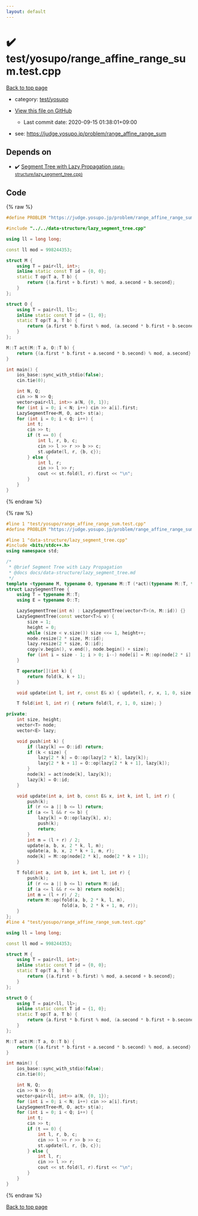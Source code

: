 ```yaml
---
layout: default
---
```


<!-- mathjax config similar to math.stackexchange -->
<script type="text/javascript" async
  src="https://cdnjs.cloudflare.com/ajax/libs/mathjax/2.7.5/MathJax.js?config=TeX-MML-AM_CHTML">
</script>
<script type="text/x-mathjax-config">
  MathJax.Hub.Config({
    TeX: { equationNumbers: { autoNumber: "AMS" }},
    tex2jax: {
      inlineMath: [ ['$','$'] ],
      processEscapes: true
    },
    "HTML-CSS": { matchFontHeight: false },
    displayAlign: "left",
    displayIndent: "2em"
  });
</script>

<script type="text/javascript" src="https://cdnjs.cloudflare.com/ajax/libs/jquery/3.4.1/jquery.min.js"></script>
<script src="https://cdn.jsdelivr.net/npm/jquery-balloon-js@1.1.2/jquery.balloon.min.js" integrity="sha256-ZEYs9VrgAeNuPvs15E39OsyOJaIkXEEt10fzxJ20+2I=" crossorigin="anonymous"></script>
<script type="text/javascript" src="../../../assets/js/copy-button.js"></script>
<link rel="stylesheet" href="../../../assets/css/copy-button.css" />


# :heavy_check_mark: test/yosupo/range_affine_range_sum.test.cpp

<a href="../../../index.html">Back to top page</a>

* category: <a href="../../../index.html#0b58406058f6619a0f31a172defc0230">test/yosupo</a>
* <a href="{{ site.github.repository_url }}/blob/master/test/yosupo/range_affine_range_sum.test.cpp">View this file on GitHub</a>
    - Last commit date: 2020-09-15 01:38:01+09:00


* see: <a href="https://judge.yosupo.jp/problem/range_affine_range_sum">https://judge.yosupo.jp/problem/range_affine_range_sum</a>


## Depends on

* :heavy_check_mark: <a href="../../../library/data-structure/lazy_segment_tree.cpp.html">Segment Tree with Lazy Propagation <small>(data-structure/lazy_segment_tree.cpp)</small></a>


## Code

<a id="unbundled"></a>
{% raw %}
```cpp
#define PROBLEM "https://judge.yosupo.jp/problem/range_affine_range_sum"

#include "../../data-structure/lazy_segment_tree.cpp"

using ll = long long;

const ll mod = 998244353;

struct M {
    using T = pair<ll, int>;
    inline static const T id = {0, 0};
    static T op(T a, T b) {
        return {(a.first + b.first) % mod, a.second + b.second};
    }
};

struct O {
    using T = pair<ll, ll>;
    inline static const T id = {1, 0};
    static T op(T a, T b) {
        return {a.first * b.first % mod, (a.second * b.first + b.second) % mod};
    }
};

M::T act(M::T a, O::T b) {
    return {(a.first * b.first + a.second * b.second) % mod, a.second};
}

int main() {
    ios_base::sync_with_stdio(false);
    cin.tie(0);

    int N, Q;
    cin >> N >> Q;
    vector<pair<ll, int>> a(N, {0, 1});
    for (int i = 0; i < N; i++) cin >> a[i].first;
    LazySegmentTree<M, O, act> st(a);
    for (int i = 0; i < Q; i++) {
        int t;
        cin >> t;
        if (t == 0) {
            int l, r, b, c;
            cin >> l >> r >> b >> c;
            st.update(l, r, {b, c});
        } else {
            int l, r;
            cin >> l >> r;
            cout << st.fold(l, r).first << "\n";
        }
    }
}
```
{% endraw %}

<a id="bundled"></a>
{% raw %}
```cpp
#line 1 "test/yosupo/range_affine_range_sum.test.cpp"
#define PROBLEM "https://judge.yosupo.jp/problem/range_affine_range_sum"

#line 1 "data-structure/lazy_segment_tree.cpp"
#include <bits/stdc++.h>
using namespace std;

/*
 * @brief Segment Tree with Lazy Propagation
 * @docs docs/data-structure/lazy_segment_tree.md
 */
template <typename M, typename O, typename M::T (*act)(typename M::T, typename O::T)>
struct LazySegmentTree {
    using T = typename M::T;
    using E = typename O::T;

    LazySegmentTree(int n) : LazySegmentTree(vector<T>(n, M::id)) {}
    LazySegmentTree(const vector<T>& v) {
        size = 1;
        height = 0;
        while (size < v.size()) size <<= 1, height++;
        node.resize(2 * size, M::id);
        lazy.resize(2 * size, O::id);
        copy(v.begin(), v.end(), node.begin() + size);
        for (int i = size - 1; i > 0; i--) node[i] = M::op(node[2 * i], node[2 * i + 1]);
    }

    T operator[](int k) {
        return fold(k, k + 1);
    }

    void update(int l, int r, const E& x) { update(l, r, x, 1, 0, size); }

    T fold(int l, int r) { return fold(l, r, 1, 0, size); }

private:
    int size, height;
    vector<T> node;
    vector<E> lazy;

    void push(int k) {
        if (lazy[k] == O::id) return;
        if (k < size) {
            lazy[2 * k] = O::op(lazy[2 * k], lazy[k]);
            lazy[2 * k + 1] = O::op(lazy[2 * k + 1], lazy[k]);
        }
        node[k] = act(node[k], lazy[k]);
        lazy[k] = O::id;
    }

    void update(int a, int b, const E& x, int k, int l, int r) {
        push(k);
        if (r <= a || b <= l) return;
        if (a <= l && r <= b) {
            lazy[k] = O::op(lazy[k], x);
            push(k);
            return;
        }
        int m = (l + r) / 2;
        update(a, b, x, 2 * k, l, m);
        update(a, b, x, 2 * k + 1, m, r);
        node[k] = M::op(node[2 * k], node[2 * k + 1]);
    }

    T fold(int a, int b, int k, int l, int r) {
        push(k);
        if (r <= a || b <= l) return M::id;
        if (a <= l && r <= b) return node[k];
        int m = (l + r) / 2;
        return M::op(fold(a, b, 2 * k, l, m),
                     fold(a, b, 2 * k + 1, m, r));
    }
};
#line 4 "test/yosupo/range_affine_range_sum.test.cpp"

using ll = long long;

const ll mod = 998244353;

struct M {
    using T = pair<ll, int>;
    inline static const T id = {0, 0};
    static T op(T a, T b) {
        return {(a.first + b.first) % mod, a.second + b.second};
    }
};

struct O {
    using T = pair<ll, ll>;
    inline static const T id = {1, 0};
    static T op(T a, T b) {
        return {a.first * b.first % mod, (a.second * b.first + b.second) % mod};
    }
};

M::T act(M::T a, O::T b) {
    return {(a.first * b.first + a.second * b.second) % mod, a.second};
}

int main() {
    ios_base::sync_with_stdio(false);
    cin.tie(0);

    int N, Q;
    cin >> N >> Q;
    vector<pair<ll, int>> a(N, {0, 1});
    for (int i = 0; i < N; i++) cin >> a[i].first;
    LazySegmentTree<M, O, act> st(a);
    for (int i = 0; i < Q; i++) {
        int t;
        cin >> t;
        if (t == 0) {
            int l, r, b, c;
            cin >> l >> r >> b >> c;
            st.update(l, r, {b, c});
        } else {
            int l, r;
            cin >> l >> r;
            cout << st.fold(l, r).first << "\n";
        }
    }
}

```
{% endraw %}

<a href="../../../index.html">Back to top page</a>

